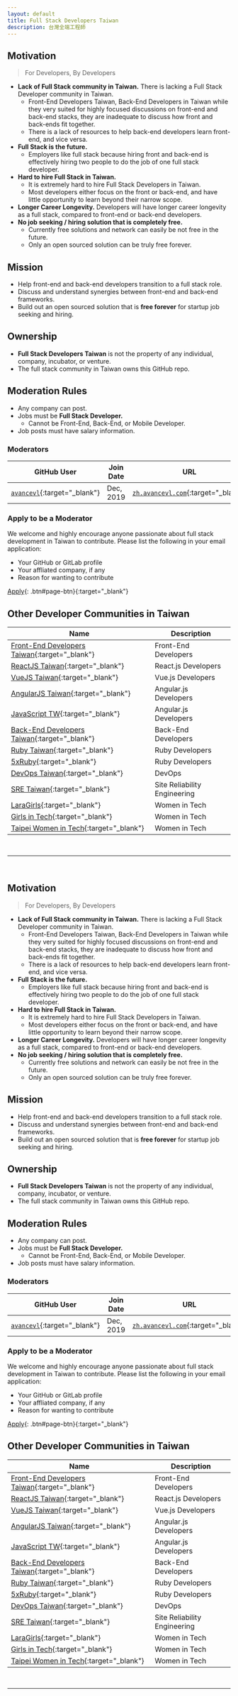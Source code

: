 ```yaml
---
layout: default
title: Full Stack Developers Taiwan
description: 台灣全端工程師
---
```


## Motivation

> For Developers, By Developers

* **Lack of Full Stack community in Taiwan.** There is lacking a Full Stack Developer community in Taiwan.
  * Front-End Developers Taiwan, Back-End Developers in Taiwan while they very suited for highly focused discussions on front-end and back-end stacks, they are inadequate to discuss how front and back-ends fit together.
  * There is a lack of resources to help back-end developers learn front-end, and vice versa.
* **Full Stack is the future.**
  * Employers like full stack because hiring front and back-end is effectively hiring two people to do the job of one full stack developer.
* **Hard to hire Full Stack in Taiwan.** 
  * It is extremely hard to hire Full Stack Developers in Taiwan.
  * Most developers either focus on the front or back-end, and have little opportunity to learn beyond their narrow scope.
* **Longer Career Longevity.** Developers will have longer career longevity as a full stack, compared to front-end or back-end developers.
* **No job seeking / hiring solution that is completely free.**
  * Currently free solutions and network can easily be not free in the future.
  * Only an open sourced solution can be truly free forever.

## Mission

* Help front-end and back-end developers transition to a full stack role.
* Discuss and understand synergies between front-end and back-end frameworks.
* Build out an open sourced solution that is **free forever** for startup job seeking and hiring.

## Ownership

* **Full Stack Developers Taiwan** is not the property of any individual, company, incubator, or venture.
* The full stack community in Taiwan owns this GitHub repo.

## Moderation Rules

* Any company can post.
* Jobs must be **Full Stack Developer.**
  * Cannot be Front-End, Back-End, or Mobile Developer.
* Job posts must have salary information.

### Moderators

| GitHub User | Join Date | URL | Contact |
| --- | --- | --- | --- |
| [`avancevl`](https://github.com/avancevl){:target="_blank"} | Dec, 2019 | [`zh.avancevl.com`](https://zh.avancevl.com){:target="_blank"} | [`hr@avancevl.com`](mailto:hr@avancevl.com) |

### Apply to be a Moderator

We welcome and highly encourage anyone passionate about full stack development in Taiwan to contribute. Please list the following in your email application:

* Your GitHub or GitLab profile
* Your affliated company, if any
* Reason for wanting to contribute

[Apply](mailto:stacktw@prontomail.com){: .btn#page-btn}{:target="_blank"}


## Other Developer Communities in Taiwan

| Name | Description |
| --- | --- |
| [Front-End Developers Taiwan](https://www.facebook.com/groups/f2e.tw/permalink/1903319696372053/){:target="_blank"} | Front-End Developers |
| [ReactJS Taiwan](https://www.facebook.com/groups/reactjs.tw/){:target="_blank"} | React.js Developers |
| [VueJS Taiwan](https://www.facebook.com/groups/vuejs.tw/){:target="_blank"} | Vue.js Developers |
| [AngularJS Taiwan](https://forum.angular.tw/){:target="_blank"} | Angular.js Developers |
| [JavaScript TW](https://www.facebook.com/groups/javascript.tw){:target="_blank"} | Angular.js Developers |
| [Back-End Developers Taiwan](https://www.facebook.com/groups/616369245163622/){:target="_blank"} | Back-End Developers |
| [Ruby Taiwan](https://ruby.tw/){:target="_blank"} | Ruby Developers |
| [5xRuby](https://5xruby.tw/about/){:target="_blank"} | Ruby Developers |
| [DevOps Taiwan](https://www.facebook.com/groups/DevOpsTaiwan/){:target="_blank"} | DevOps |
| [SRE Taiwan](https://www.sre.tw/){:target="_blank"} | Site Reliability Engineering |
| [LaraGirls](https://www.laragirls.org/){:target="_blank"} | Women in Tech |
| [Girls in Tech](https://taiwan.girlsintech.org/){:target="_blank"} | Women in Tech |
| [Taipei Women in Tech](https://www.facebook.com/groups/420817431404071/){:target="_blank"} | Women in Tech |

<br>

---

<br>

## Motivation

> For Developers, By Developers

* **Lack of Full Stack community in Taiwan.** There is lacking a Full Stack Developer community in Taiwan.
  * Front-End Developers Taiwan, Back-End Developers in Taiwan while they very suited for highly focused discussions on front-end and back-end stacks, they are inadequate to discuss how front and back-ends fit together.
  * There is a lack of resources to help back-end developers learn front-end, and vice versa.
* **Full Stack is the future.**
  * Employers like full stack because hiring front and back-end is effectively hiring two people to do the job of one full stack developer.
* **Hard to hire Full Stack in Taiwan.** 
  * It is extremely hard to hire Full Stack Developers in Taiwan.
  * Most developers either focus on the front or back-end, and have little opportunity to learn beyond their narrow scope.
* **Longer Career Longevity.** Developers will have longer career longevity as a full stack, compared to front-end or back-end developers.
* **No job seeking / hiring solution that is completely free.**
  * Currently free solutions and network can easily be not free in the future.
  * Only an open sourced solution can be truly free forever.

## Mission

* Help front-end and back-end developers transition to a full stack role.
* Discuss and understand synergies between front-end and back-end frameworks.
* Build out an open sourced solution that is **free forever** for startup job seeking and hiring.

## Ownership

* **Full Stack Developers Taiwan** is not the property of any individual, company, incubator, or venture.
* The full stack community in Taiwan owns this GitHub repo.

## Moderation Rules

* Any company can post.
* Jobs must be **Full Stack Developer.**
  * Cannot be Front-End, Back-End, or Mobile Developer.
* Job posts must have salary information.

### Moderators

| GitHub User | Join Date | URL | Contact |
| --- | --- | --- | --- |
| [`avancevl`](https://github.com/avancevl){:target="_blank"} | Dec, 2019 | [`zh.avancevl.com`](https://zh.avancevl.com){:target="_blank"} | [`hr@avancevl.com`](mailto:hr@avancevl.com) |

### Apply to be a Moderator

We welcome and highly encourage anyone passionate about full stack development in Taiwan to contribute. Please list the following in your email application:

* Your GitHub or GitLab profile
* Your affliated company, if any
* Reason for wanting to contribute

[Apply](mailto:stacktw@prontomail.com){: .btn#page-btn}{:target="_blank"}


## Other Developer Communities in Taiwan

| Name | Description |
| --- | --- |
| [Front-End Developers Taiwan](https://www.facebook.com/groups/f2e.tw/permalink/1903319696372053/){:target="_blank"} | Front-End Developers |
| [ReactJS Taiwan](https://www.facebook.com/groups/reactjs.tw/){:target="_blank"} | React.js Developers |
| [VueJS Taiwan](https://www.facebook.com/groups/vuejs.tw/){:target="_blank"} | Vue.js Developers |
| [AngularJS Taiwan](https://forum.angular.tw/){:target="_blank"} | Angular.js Developers |
| [JavaScript TW](https://www.facebook.com/groups/javascript.tw){:target="_blank"} | Angular.js Developers |
| [Back-End Developers Taiwan](https://www.facebook.com/groups/616369245163622/){:target="_blank"} | Back-End Developers |
| [Ruby Taiwan](https://ruby.tw/){:target="_blank"} | Ruby Developers |
| [5xRuby](https://5xruby.tw/about/){:target="_blank"} | Ruby Developers |
| [DevOps Taiwan](https://www.facebook.com/groups/DevOpsTaiwan/){:target="_blank"} | DevOps |
| [SRE Taiwan](https://www.sre.tw/){:target="_blank"} | Site Reliability Engineering |
| [LaraGirls](https://www.laragirls.org/){:target="_blank"} | Women in Tech |
| [Girls in Tech](https://taiwan.girlsintech.org/){:target="_blank"} | Women in Tech |
| [Taipei Women in Tech](https://www.facebook.com/groups/420817431404071/){:target="_blank"} | Women in Tech |

<br>

---

<br>
